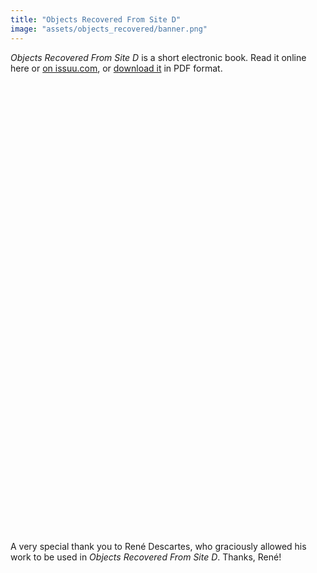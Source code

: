 ```yaml
---
title: "Objects Recovered From Site D"
image: "assets/objects_recovered/banner.png"
---
```


*Objects Recovered From Site D* is a short electronic book. Read it online here or [on issuu.com](https://issuu.com/mycoliza/docs/artbook_1_new_cover), or [download it](assets/objects_recovered/objects_recovered.pdf) in PDF format.

<div data-configid="23994610/34144986" style="width:720px; height:720px;" class="issuuembed"></div>
<script type="text/javascript" src="//e.issuu.com/embed.js" async="true"></script>

A very special thank you to René Descartes, who graciously allowed his work to be used in *Objects Recovered From Site D*. Thanks, René!
